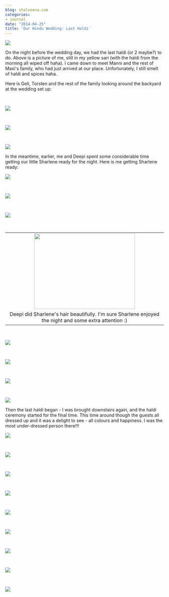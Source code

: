 ```yaml
---
blog: shalveena.com
categories:
- journal
date: "2014-04-25"
title: 'Our Hindu Wedding: Last Haldi'
---
```


[![](images/bcdb4-dsc_0695.jpg)](https://shalveena.files.wordpress.com/2014/04/bcdb4-dsc_0695.jpg)

On the night before the wedding day, we had the last haldi (or 2 maybe?) to do. Above is a picture of me, still in my yellow sari (with the haldi from the morning all wiped off haha). I came down to meet Manni and the rest of Maxi's family, who had just arrived at our place. Unfortunately, I still smelt of haldi and spices haha.

Here is Geli, Torsten and the rest of the family looking around the backyard at the wedding set up:

 

[![](images/4ceaf-dsc_0697.jpg)](https://shalveena.files.wordpress.com/2014/04/4ceaf-dsc_0697.jpg)

 

[![](images/33028-dsc_0698.jpg)](https://shalveena.files.wordpress.com/2014/04/33028-dsc_0698.jpg)

 

[![](images/0776d-dsc_0699.jpg)](https://shalveena.files.wordpress.com/2014/04/0776d-dsc_0699.jpg)

In the meantime, earlier, me and Deepi spent some considerable time getting our little Sharlene ready for the night. Here is me getting Sharlene ready:

[![](images/a3b92-dscf6575.jpg)](https://shalveena.files.wordpress.com/2014/04/a3b92-dscf6575.jpg)

 

[![](images/35121-dscf6578.jpg)](https://shalveena.files.wordpress.com/2014/04/35121-dscf6578.jpg)

 

[![](images/99468-dscf6583.jpg)](https://shalveena.files.wordpress.com/2014/04/99468-dscf6583.jpg)

 

<table class="tr-caption-container" style="margin-left:auto;margin-right:auto;text-align:center;" cellspacing="0" cellpadding="0" align="center"><tbody><tr><td style="text-align:center;"><a style="margin-left:auto;margin-right:auto;" href="https://shalveena.files.wordpress.com/2014/04/092c8-dscf6584.jpg"><img src="images/092c8-dscf6584.jpg" width="320" height="240" border="0"></a></td></tr><tr><td class="tr-caption" style="text-align:center;">Deepi did Sharlene's hair beautifully. I'm sure Sharlene enjoyed the night and some extra attention :)</td></tr></tbody></table>

 

[![](images/d35c7-dscf6586.jpg)](https://shalveena.files.wordpress.com/2014/04/d35c7-dscf6586.jpg)

 

[![](images/6bd1f-dscf6589.jpg)](https://shalveena.files.wordpress.com/2014/04/6bd1f-dscf6589.jpg)

 

[![](images/b3b3b-dscf6590.jpg)](https://shalveena.files.wordpress.com/2014/04/b3b3b-dscf6590.jpg)

 

[![](images/39780-dscf6591.jpg)](https://shalveena.files.wordpress.com/2014/04/39780-dscf6591.jpg)

Then the last haldi began - I was brought downstairs again, and the haldi ceremony started for the final time. This time around though the guests all dressed up and it was a delight to see - all colours and happiness. I was the most under-dressed person there!!!

[![](images/2f665-dsc_0709.jpg)](https://shalveena.files.wordpress.com/2014/04/2f665-dsc_0709.jpg)

 

[![](images/0c83e-dsc_0711.jpg)](https://shalveena.files.wordpress.com/2014/04/0c83e-dsc_0711.jpg)

 

[![](images/3a628-dsc_0712.jpg)](https://shalveena.files.wordpress.com/2014/04/3a628-dsc_0712.jpg)

 

[![](images/2f062-dsc_0714.jpg)](https://shalveena.files.wordpress.com/2014/04/2f062-dsc_0714.jpg)

 

[![](images/34080-dsc_0715.jpg)](https://shalveena.files.wordpress.com/2014/04/34080-dsc_0715.jpg)

 

[![](images/e8826-dsc_0716.jpg)](https://shalveena.files.wordpress.com/2014/04/e8826-dsc_0716.jpg)

 

[![](images/fbaf8-dsc_0720.jpg)](https://shalveena.files.wordpress.com/2014/04/fbaf8-dsc_0720.jpg)

 

[![](images/83421-dsc_0724.jpg)](https://shalveena.files.wordpress.com/2014/04/83421-dsc_0724.jpg)

 

[![](images/815c6-dsc_0725.jpg)](https://shalveena.files.wordpress.com/2014/04/815c6-dsc_0725.jpg)
